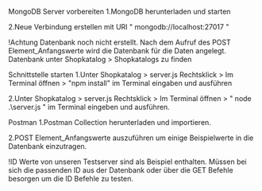 MongoDB Server vorbereiten
1.MongoDB herunterladen und starten

2.Neue Verbindung erstellen mit URI " mongodb://localhost:27017 "

!Achtung Datenbank noch nicht erstellt. Nach dem Aufruf des POST Element_Anfangswerte wird die Datenbank für die Daten angelegt. Datenbank unter Shopkatalog > Shopkatalogs zu finden

Schnittstelle starten
1.Unter Shopkatalog > server.js Rechtsklick > Im Terminal öffnen > "npm install" im Terminal eingaben und ausführen

2.Unter Shopkatalog > server.js Rechtsklick > Im Terminal öffnen > " node .\server.js " im Terminal eingeben und ausführen.

Postman
1.Postman Collection herunterladen und importieren.

2.POST Element_Anfangswerte auszuführen um einige Beispielwerte in die Datenbank einzutragen.

!ID Werte von unseren Testserver sind als Beispiel enthalten. Müssen bei sich die passenden ID aus der Datenbank oder über die GET Befehle besorgen um die ID Befehle zu testen.


